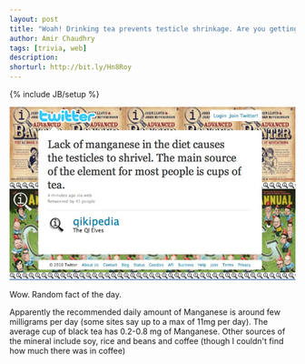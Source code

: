 ```yaml
---
layout: post
title: "Woah! Drinking tea prevents testicle shrinkage. Are you getting enough?"
author: Amir Chaudhry
tags: [trivia, web]
description:
shorturl: http://bit.ly/Hn8Roy
---
```

{% include JB/setup %}

[![Tea and testicle shrinkage](/images/tea-testicles.jpg)](/images/tea-testicles.jpg)

Wow. Random fact of the day.

Apparently the recommended daily amount of Manganese is around few milligrams per day (some sites say up to a max of 11mg per day). The average cup of black tea has 0.2-0.8 mg of Manganese. Other sources of the mineral include soy, rice and beans and coffee (though I couldn't find how much there was in coffee)
